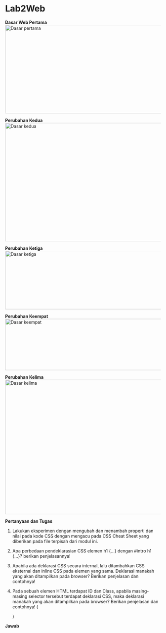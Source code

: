 # Lab2Web
**Dasar Web Pertama**
<img width="657" height="286" alt="Dasar pertama" src="https://github.com/user-attachments/assets/72d735e2-59bf-40ac-9ebd-64f5509eeb6c" />

**Perubahan Kedua**
<img width="657" height="383" alt="Dasar kedua" src="https://github.com/user-attachments/assets/48c7d20b-9388-452c-9dad-7788a95307b4" />

**Perubahan Ketiga**
<img width="653" height="189" alt="Dasar ketiga" src="https://github.com/user-attachments/assets/3aa73dce-30c0-465a-b381-6b3a5800b1b5" />

**Perubahan Keempat**
<img width="657" height="166" alt="Dasar keempat" src="https://github.com/user-attachments/assets/cdc0f15c-f852-406c-9dce-5228d987b0b8" />

**Perubahan Kelima**
<img width="651" height="435" alt="Dasar kelima" src="https://github.com/user-attachments/assets/3880bda9-cc1d-422c-b5ff-e26d17a35a86" />

**Pertanyaan dan Tugas**

1. Lakukan eksperimen dengan mengubah dan menambah properti dan nilai pada kode CSS
dengan mengacu pada CSS Cheat Sheet yang diberikan pada file terpisah dari modul ini.

2. Apa perbedaan pendeklarasian CSS elemen h1 {...} dengan #intro h1 {...}? berikan
penjelasannya!

3. Apabila ada deklarasi CSS secara internal, lalu ditambahkan CSS eksternal dan inline CSS pada
elemen yang sama. Deklarasi manakah yang akan ditampilkan pada browser? Berikan
penjelasan dan contohnya!

4. Pada sebuah elemen HTML terdapat ID dan Class, apabila masing-masing selector tersebut
terdapat deklarasi CSS, maka deklarasi manakah yang akan ditampilkan pada browser?
Berikan penjelasan dan contohnya! ( <p id="paragraf-1" class="text-paragraf"> )

**Jawab**

